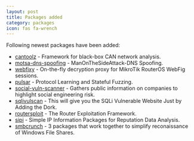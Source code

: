 ```yaml
---
layout: post
title: Packages added
category: packages
icon: fas fa-wrench
---
```


Following newest packages have been added:

* [cantoolz](https://github.com/eik00d/CANToolz) - Framework for black-box CAN network analysis.
* [motsa-dns-spoofing](https://github.com/waytoalpit/ManOnTheSideAttack-DNS-Spoofing) - ManOnTheSideAttack-DNS Spoofing.
* [webfixy](https://github.com/takeshixx/webfixy) - On-the-fly decryption proxy for MikroTik RouterOS WebFig sessions.
* [pulsar](https://github.com/hgascon/pulsar) - Protocol Learning and Stateful Fuzzing.
* [social-vuln-scanner](https://github.com/Betawolf/social-vuln-scanner) - Gathers public information on companies to highlight social engineering risk.
* [sqlivulscan](https://github.com/Hadesy2k/sqlivulscan) - This will give you the SQLi Vulnerable Website Just by Adding the Dork.
* [routersploit](https://github.com/reverse-shell/routersploit) - The Router Exploitation Framework.
* [sipi](https://github.com/ST2Labs/SIPI) - Simple IP Information Packages for Reputation Data Analysis.
* [smbcrunch](https://github.com/Raikia/SMBCrunch) - 3 packages that work together to simplify reconaissance of Windows File Shares.